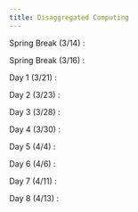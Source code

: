 ```yaml
---
title: Disaggregated Computing
---
```


Spring Break (3/14)
 :

Spring Break (3/16)
 :

Day 1 (3/21)
 :

Day 2 (3/23)
 :

Day 3 (3/28)
 :

Day 4 (3/30)
 :

Day 5 (4/4)
 :

Day 6 (4/6)
 :

Day 7 (4/11)
 :

Day 8 (4/13)
 :

